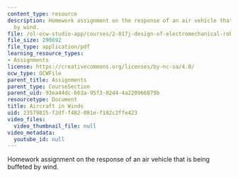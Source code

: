 ```yaml
---
content_type: resource
description: Homework assignment on the response of an air vehicle that is being buffeted
  by wind.
file: /ol-ocw-studio-app/courses/2-017j-design-of-electromechanical-robotic-systems-fall-2009/23579815f2dff482081ef182c2ffe423_MIT2_017JF09_p22.pdf
file_size: 290692
file_type: application/pdf
learning_resource_types:
- Assignments
license: https://creativecommons.org/licenses/by-nc-sa/4.0/
ocw_type: OCWFile
parent_title: Assignments
parent_type: CourseSection
parent_uid: 93ea44dc-663a-95f3-02d4-4a220966879b
resourcetype: Document
title: Aircraft in Winds
uid: 23579815-f2df-f482-081e-f182c2ffe423
video_files:
  video_thumbnail_file: null
video_metadata:
  youtube_id: null
---
```

Homework assignment on the response of an air vehicle that is being buffeted by wind.